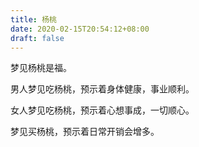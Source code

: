```yaml
---
title: 杨桃
date: 2020-02-15T20:54:12+08:00
draft: false
---
```


梦见杨桃是福。<br>


男人梦见吃杨桃，预示着身体健康，事业顺利。<br>


女人梦见吃杨桃，预示着心想事成，一切顺心。<br>


梦见买杨桃，预示着日常开销会增多。<br>
